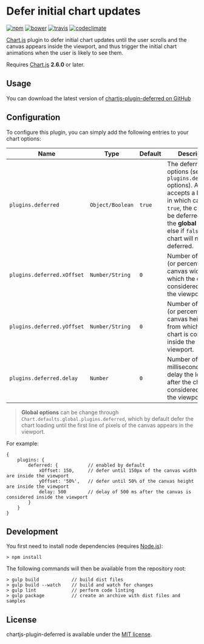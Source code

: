 # Defer initial chart updates

[![npm](https://img.shields.io/npm/v/chartjs-plugin-deferred.svg?style=flat-square)](https://npmjs.com/package/chartjs-plugin-deferred) [![bower](https://img.shields.io/bower/v/chartjs-plugin-deferred.svg?style=flat-square)](https://libraries.io/bower/chartjs-plugin-deferred) [![travis](https://img.shields.io/travis/chartjs/chartjs-plugin-deferred.svg?style=flat-square)](https://travis-ci.org/chartjs/chartjs-plugin-deferred) [![codeclimate](https://img.shields.io/codeclimate/maintainability/chartjs/chartjs-plugin-deferred.svg?style=flat-square&maxAge=600)](https://codeclimate.com/github/chartjs/chartjs-plugin-deferred)

[Chart.js](http://www.chartjs.org/) plugin to defer initial chart updates until the user scrolls and the canvas appears inside the viewport, and thus trigger the initial chart animations when the user is likely to see them.

Requires [Chart.js](https://github.com/chartjs/Chart.js/releases) **2.6.0** or later.

## Usage

You can download the latest version of [chartjs-plugin-deferred on GitHub](https://github.com/chartjs/chartjs-plugin-deferred/releases/latest)

## Configuration

To configure this plugin, you can simply add the following entries to your chart options:

| Name | Type | Default | Description |
| ---- | ---- | ------- | ----------- |
| `plugins.deferred` | `Object/Boolean` | `true` | The deferred options (see `plugins.deferred.*` options). Also accepts a boolean, in which case if `true`, the chart will be deferred using the **global options**, else if `false`, the chart will not be deferred.
| `plugins.deferred.xOffset` | `Number/String` | `0` | Number of pixels (or percent of the canvas width) from which the chart is considered inside the viewport.
| `plugins.deferred.yOffset` | `Number/String` | `0` | Number of pixels (or percent of the canvas height) from which the chart is considered inside the viewport.
| `plugins.deferred.delay` | `Number` | `0` | Number of milliseconds to delay the loading after the chart is considered inside the viewport.

> **Global options** can be change through `Chart.defaults.global.plugins.deferred`, which by default defer the chart loading until the first line of pixels of the canvas appears in the viewport.

For example:

```
{
    plugins: {
        deferred: {           // enabled by default
            xOffset: 150,     // defer until 150px of the canvas width are inside the viewport
            yOffset: '50%',   // defer until 50% of the canvas height are inside the viewport
            delay: 500        // delay of 500 ms after the canvas is considered inside the viewport
        }
    }
}
```

## Development

You first need to install node dependencies (requires [Node.js](https://nodejs.org/)):

```shell
> npm install
```

The following commands will then be available from the repository root:

```shell
> gulp build            // build dist files
> gulp build --watch    // build and watch for changes
> gulp lint             // perform code linting
> gulp package          // create an archive with dist files and samples
```

## License

chartjs-plugin-deferred is available under the [MIT license](LICENSE.md).
